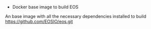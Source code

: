 *  Docker base image to build EOS

An base image with all the necessary dependencies installed to build https://github.com/EOSIO/eos.git